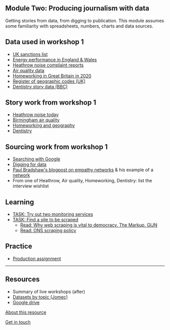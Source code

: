 ## Module Two: Producing journalism with data

Getting stories from data, from digging to publication. This module assumes some familiarity with spreadsheets, numbers, charts and data sources.

## Data used in workshop 1
- [UK sanctions list](https://www.gov.uk/government/publications/the-uk-sanctions-list)
- [Energy performance in England & Wales](https://epc.opendatacommunities.org/domestic/search)
- [Heathrow noise complaint reports](https://www.heathrow.com/company/local-community/noise/noise-reports-and-statistics/reports)
- [Air quality data](https://uk-air.defra.gov.uk/data/data_selector_service)
- [Homeworking in Great Britain in 2020](https://www.ons.gov.uk/employmentandlabourmarket/peopleinwork/labourproductivity/adhocs/13196homeworkingintheukbrokendownbyunitaryandlocalauthoritydistricts2020)
- [Register of geographic codes (UK)](https://geoportal.statistics.gov.uk/datasets/ons::register-of-geographic-codes-december-2021-for-the-united-kingdom/about)
- [Dentistry story data (BBC)](https://docs.google.com/spreadsheets/d/1V6B1FnZdeMZQZQ-oFhh2l_lbTnbAlBufCidPS5hBEvc/edit#gid=0)

## Story work from workshop 1
- [Heathrow noise today](https://aodhanlutetiae.github.io/dj_prod/heathrow)
- [Birmingham air quality](https://aodhanlutetiae.github.io/dj_prod/air)
- [Homeworking and geography](https://aodhanlutetiae.github.io/dj_prod/uk_geo_home)
- [Dentistry](https://aodhanlutetiae.github.io/dj_prod/dentistry)

## Sourcing work from workshop 1
- [Searching with Google](https://aodhanlutetiae.github.io/dj_prod/search)
- [Digging for data](https://aodhanlutetiae.github.io/dj_prod/digging)
- [Paul Bradshaw's blogpost on empathy networks](https://onlinejournalismblog.com/2020/02/19/empathy-investigative-journalism-story-ideas/) & his example of a [network](https://embed.kumu.io/26bbfe70841ed0e18347b4578fa82347#homelessness)
- From one of Heathrow, Air quality, Homeworking, Dentistry: list the interview wishlist

## Learning

- [TASK: Try out two monitoring services](https://aodhanlutetiae.github.io/dj_prod/monitoring)
- [TASK: Find a site to be scraped](https://forms.gle/8sDZY6YhumAuVQgCA)
  - [Read: Why web scraping is vital to democracy. The Markup. GIJN](https://gijn.org/2020/12/17/why-web-scraping-is-vital-to-democracy/)
  - [Read: ONS scraping policy](https://www.ons.gov.uk/aboutus/transparencyandgovernance/datastrategy/datapolicies/webscrapingpolicy)


## Practice

- [Production assignment](https://aodhanlutetiae.github.io/dj_prod/assign)

---
## Resources
- Summary of live workshops (after)
- [Datasets by topic (Jomec)](https://aodhanlutetiae.github.io/j_book/intro.html)
- [Google drive](https://bit.ly/app_data_jomec)

[About this resource](https://aodhanlutetiae.github.io/dj_prod/about)

[Get in touch](mailto:odonnella4@cardiff.ac.uk)
